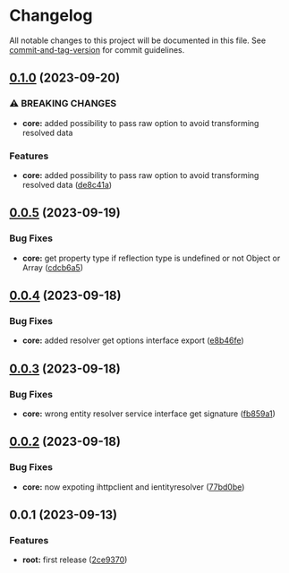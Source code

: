 # Changelog

All notable changes to this project will be documented in this file. See [commit-and-tag-version](https://github.com/absolute-version/commit-and-tag-version) for commit guidelines.

## [0.1.0](https://github.com/mrmilu/schema_data_loader/compare/core@v0.0.5...core@v0.1.0) (2023-09-20)


### ⚠ BREAKING CHANGES

* **core:** added possibility to pass raw option to avoid transforming resolved data

### Features

* **core:** added possibility to pass raw option to avoid transforming resolved data ([de8c41a](https://github.com/mrmilu/schema_data_loader/commit/de8c41a6d4b92dc5b7498a4cc64c05829684c200))

## [0.0.5](https://github.com/mrmilu/schema_data_loader/compare/core@v0.0.4...core@v0.0.5) (2023-09-19)


### Bug Fixes

* **core:** get property type if reflection type is undefined or not Object or Array ([cdcb6a5](https://github.com/mrmilu/schema_data_loader/commit/cdcb6a5fe32578f17f7c9d988ca9b1fcdfcffac7))

## [0.0.4](https://github.com/mrmilu/schema_data_loader/compare/core@v0.0.3...core@v0.0.4) (2023-09-18)


### Bug Fixes

* **core:** added resolver get options interface export ([e8b46fe](https://github.com/mrmilu/schema_data_loader/commit/e8b46fef0ff2839a55cdfc5e6e01b3914bd10a1f))

## [0.0.3](https://github.com/mrmilu/schema_data_loader/compare/core@v0.0.2...core@v0.0.3) (2023-09-18)


### Bug Fixes

* **core:** wrong entity resolver service interface get signature ([fb859a1](https://github.com/mrmilu/schema_data_loader/commit/fb859a186309266be2aca6f231c938e6cf7b376f))

## [0.0.2](https://github.com/mrmilu/schema_data_loader/compare/core@v0.0.1...core@v0.0.2) (2023-09-18)


### Bug Fixes

* **core:** now expoting ihttpclient and ientityresolver ([77bd0be](https://github.com/mrmilu/schema_data_loader/commit/77bd0be3bd223d36fbcda9394e69da1ebc92891c))

## 0.0.1 (2023-09-13)


### Features

* **root:** first release ([2ce9370](https://github.com/mrmilu/schema_data_loader/commit/2ce9370e47a6cfcd34ff8f2a8414e66a25b212c3))
